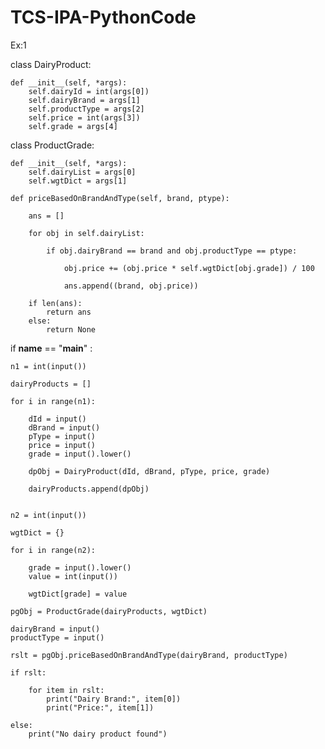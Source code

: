 # TCS-IPA-PythonCode


Ex:1

class DairyProduct:
    
    def __init__(self, *args):
        self.dairyId = int(args[0])
        self.dairyBrand = args[1]
        self.productType = args[2]
        self.price = int(args[3])
        self.grade = args[4]
        
class ProductGrade:
    
    def __init__(self, *args):
        self.dairyList = args[0]
        self.wgtDict = args[1]
        
    def priceBasedOnBrandAndType(self, brand, ptype):
        
        ans = []
        
        for obj in self.dairyList:
            
            if obj.dairyBrand == brand and obj.productType == ptype:
                
                obj.price += (obj.price * self.wgtDict[obj.grade]) / 100
                
                ans.append((brand, obj.price))
                
        if len(ans):
            return ans
        else:
            return None
                
            
        



if __name__ == "__main__" :
    
    n1 = int(input())
    
    dairyProducts = []
    
    for i in range(n1):
        
        dId = input()
        dBrand = input()
        pType = input()
        price = input()
        grade = input().lower()
        
        dpObj = DairyProduct(dId, dBrand, pType, price, grade)
        
        dairyProducts.append(dpObj)
        
    
    n2 = int(input())
    
    wgtDict = {}
    
    for i in range(n2):
        
        grade = input().lower()
        value = int(input())
        
        wgtDict[grade] = value
        
    pgObj = ProductGrade(dairyProducts, wgtDict)
    
    dairyBrand = input()
    productType = input()
    
    rslt = pgObj.priceBasedOnBrandAndType(dairyBrand, productType)
    
    if rslt:
        
        for item in rslt:
            print("Dairy Brand:", item[0])
            print("Price:", item[1])
    
    else:
        print("No dairy product found")
    
 
